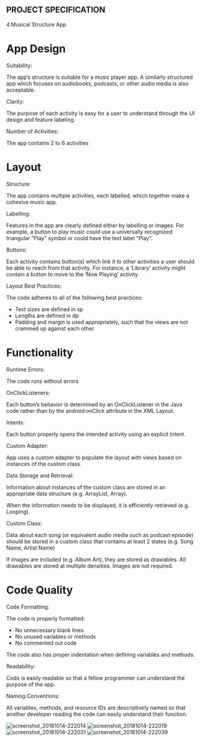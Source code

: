 ## PROJECT SPECIFICATION
   4.Musical Structure App

# App Design

Suitability:

The app’s structure is suitable for a music player app. A similarly structured app which focuses on audiobooks, podcasts, or other audio media is also acceptable.

Clarity:

The purpose of each activity is easy for a user to understand through the UI design and feature labeling.

Number of Activities:

The app contains 2 to 6 activities

# Layout

Structure:

The app contains multiple activities, each labelled, which together make a cohesive music app.

Labelling:

Features in the app are clearly defined either by labelling or images. For example, a button to play music could use a universally recognized triangular "Play" symbol or could have the text label "Play".

Buttons:

Each activity contains button(s) which link it to other activities a user should be able to reach from that activity. For instance, a ‘Library’ activity might contain a button to move to the ‘Now Playing’ activity.

Layout Best Practices:

The code adheres to all of the following best practices:

* Text sizes are defined in sp
* Lengths are defined in dp
* Padding and margin is used appropriately, such that the views are not crammed up against each other.

# Functionality

Runtime Errors:

The code runs without errors

OnClickListeners:

Each button’s behavior is determined by an OnClickListener in the Java code rather than by the android:onClick attribute in the XML Layout.

Intents:

Each button properly opens the intended activity using an explicit Intent.

Custom Adapter:

App uses a custom adapter to populate the layout with views based on instances of the custom class.

Data Storage and Retrieval:

Information about instances of the custom class are stored in an appropriate data structure (e.g. ArrayList, Array).

When the information needs to be displayed, it is efficiently retrieved (e.g. Looping).

Custom Class:

Data about each song (or equivalent audio media such as podcast episode) should be stored in a custom class that contains at least 2 states (e.g. Song Name, Artist Name)

If images are included (e.g. Album Art), they are stored as drawables. All drawables are stored at multiple densities. Images are not required.

# Code Quality

Code Formatting:

The code is properly formatted:

* No unnecessary blank lines
* No unused variables or methods
* No commented out code

The code also has proper indentation when defining variables and methods.

Readability:

Code is easily readable so that a fellow programmer can understand the purpose of the app.

Naming Conventions:

All variables, methods, and resource IDs are descriptively named so that another developer reading the code can easily understand their function.

![screenshot_20181014-222014](https://user-images.githubusercontent.com/34723009/46941501-f3820100-d073-11e8-9b62-cf5105b8437d.png)
![screenshot_20181014-222019](https://user-images.githubusercontent.com/34723009/46941513-f54bc480-d073-11e8-8bc3-23f2227270b9.png)
![screenshot_20181014-222031](https://user-images.githubusercontent.com/34723009/46941516-f67cf180-d073-11e8-9db1-3e3c3c988657.png)
![screenshot_20181014-222039](https://user-images.githubusercontent.com/34723009/46941518-f7ae1e80-d073-11e8-88c8-3a8f40da9290.png)






